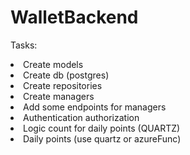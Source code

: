 # WalletBackend
Tasks:
<li>Create models</li>
<li>Create db (postgres)</li>
<li>Create repositories</li>
<li>Create managers</li>
<li>Add some endpoints for managers</li>
<li>Authentication authorization</li>
<li>Logic count for daily points (QUARTZ)</li>


<li>Daily points  (use quartz or azureFunc)</li>


